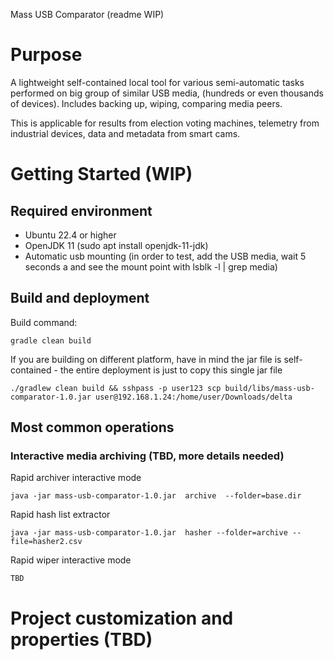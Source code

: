 Mass USB Comparator (readme WIP)

# Purpose

A lightweight self-contained local tool for various semi-automatic tasks performed on big group of similar USB  media,
(hundreds or even thousands of devices). Includes backing up, wiping, comparing media peers.

This is applicable for results from election voting machines, telemetry from industrial devices, data and
metadata from smart cams.

# Getting Started (WIP)

## Required environment

* Ubuntu 22.4 or higher
* OpenJDK 11 (sudo apt install openjdk-11-jdk)
* Automatic usb mounting (in order to test, add the USB media, wait 5 seconds a and see the mount point with lsblk -l | grep media)

## Build and deployment

Build command:

```
gradle clean build
```

If you are building on different platform, have in mind the jar file is self-contained - the entire deployment is
just to copy this single jar file
```
./gradlew clean build && sshpass -p user123 scp build/libs/mass-usb-comparator-1.0.jar user@192.168.1.24:/home/user/Downloads/delta
```

## Most common operations

### Interactive media archiving (TBD, more details needed)

Rapid archiver interactive mode
```
java -jar mass-usb-comparator-1.0.jar  archive  --folder=base.dir
```
Rapid hash list extractor
```
java -jar mass-usb-comparator-1.0.jar  hasher --folder=archive --file=hasher2.csv

```

Rapid wiper interactive mode
```
TBD
```


# Project customization and properties (TBD)
